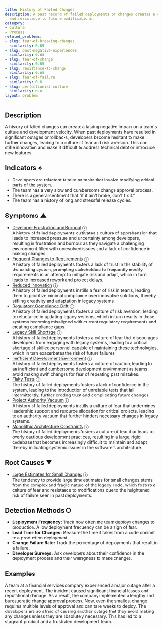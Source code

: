 ```yaml
---
title: History of Failed Changes
description: A past record of failed deployments or changes creates a culture of fear
  and resistance to future modifications.
category:
- Culture
- Process
related_problems:
- slug: fear-of-breaking-changes
  similarity: 0.65
- slug: past-negative-experiences
  similarity: 0.65
- slug: fear-of-change
  similarity: 0.65
- slug: resistance-to-change
  similarity: 0.65
- slug: fear-of-failure
  similarity: 0.6
- slug: perfectionist-culture
  similarity: 0.6
layout: problem
---
```


## Description
A history of failed changes can create a lasting negative impact on a team's culture and development velocity. When past deployments have resulted in significant outages or rollbacks, developers become hesitant to make further changes, leading to a culture of fear and risk aversion. This can stifle innovation and make it difficult to address technical debt or introduce new features.


## Indicators ⟡
- Developers are reluctant to take on tasks that involve modifying critical parts of the system.
- The team has a very slow and cumbersome change approval process.
- There is a general sentiment that "if it ain't broke, don't fix it."
- The team has a history of long and stressful release cycles.


## Symptoms ▲

- [Developer Frustration and Burnout](developer-frustration-and-burnout.md) <span class="info-tooltip" title="Confidence: 0.457, Strength: 0.681">ⓘ</span>
<br/>  A history of failed deployments cultivates a culture of apprehension that leads to increased pressure and uncertainty among developers, resulting in frustration and burnout as they navigate a challenging environment filled with unresolved issues and a lack of confidence in making changes.
- [Frequent Changes to Requirements](frequent-changes-to-requirements.md) <span class="info-tooltip" title="Confidence: 0.453, Strength: 0.670">ⓘ</span>
<br/>  A history of failed deployments fosters a lack of trust in the stability of the existing system, prompting stakeholders to frequently modify requirements in an attempt to mitigate risk and adapt, which in turn leads to increased rework and project delays.
- [Reduced Innovation](reduced-innovation.md) <span class="info-tooltip" title="Confidence: 0.449, Strength: 0.838">ⓘ</span>
<br/>  A history of failed deployments instills a fear of risk in teams, leading them to prioritize minimal compliance over innovative solutions, thereby stifling creativity and adaptation in legacy systems.
- [Regulatory Compliance Drift](regulatory-compliance-drift.md) <span class="info-tooltip" title="Confidence: 0.432, Strength: 0.714">ⓘ</span>
<br/>  A history of failed deployments fosters a culture of risk aversion, leading to reluctance in updating legacy systems, which in turn results in those systems becoming misaligned with current regulatory requirements and creating compliance gaps.
- [Legacy Skill Shortage](legacy-skill-shortage.md) <span class="info-tooltip" title="Confidence: 0.422, Strength: 0.665">ⓘ</span>
<br/>  A history of failed deployments fosters a culture of fear that discourages developers from engaging with legacy systems, leading to a critical shortage of skilled personnel capable of maintaining these technologies, which in turn exacerbates the risk of future failures.
- [Inefficient Development Environment](inefficient-development-environment.md) <span class="info-tooltip" title="Confidence: 0.418, Strength: 0.698">ⓘ</span>
<br/>  A history of failed deployments fosters a culture of caution, leading to an inefficient and cumbersome development environment as teams avoid making swift changes for fear of repeating past mistakes.
- [Flaky Tests](flaky-tests.md) <span class="info-tooltip" title="Confidence: 0.389, Strength: 0.695">ⓘ</span>
<br/>  The history of failed deployments fosters a lack of confidence in the system, leading to the introduction of unreliable tests that fail intermittently, further eroding trust and complicating future changes.
- [Project Authority Vacuum](project-authority-vacuum.md) <span class="info-tooltip" title="Confidence: 0.340, Strength: 0.686">ⓘ</span>
<br/>  A history of failed deployments instills a culture of fear that undermines leadership support and resource allocation for critical projects, leading to an authority vacuum that further hinders necessary changes in legacy systems.
- [Monolithic Architecture Constraints](monolithic-architecture-constraints.md) <span class="info-tooltip" title="Confidence: 0.329, Strength: 0.690">ⓘ</span>
<br/>  The history of failed deployments fosters a culture of fear that leads to overly cautious development practices, resulting in a large, rigid codebase that becomes increasingly difficult to maintain and adapt, thereby indicating systemic issues in the software's architecture.

## Root Causes ▼

- [Large Estimates for Small Changes](large-estimates-for-small-changes.md) <span class="info-tooltip" title="Confidence: 0.338, Strength: 0.857">ⓘ</span>
<br/>  The tendency to provide large time estimates for small changes stems from the complex and fragile nature of the legacy code, which fosters a culture of fear and resistance to modifications due to the heightened risk of failure seen in past deployments.

## Detection Methods ○
- **Deployment Frequency:** Track how often the team deploys changes to production. A low deployment frequency can be a sign of fear.
- **Lead Time for Changes:** Measure the time it takes from a code commit to a production deployment.
- **Change Failure Rate:** Track the percentage of deployments that result in a failure.
- **Developer Surveys:** Ask developers about their confidence in the deployment process and their willingness to make changes.


## Examples
A team at a financial services company experienced a major outage after a recent deployment. The incident caused significant financial losses and reputational damage. As a result, the company implemented a lengthy and bureaucratic change approval process. Now, even the smallest change requires multiple levels of approval and can take weeks to deploy. The developers are so afraid of causing another outage that they avoid making any changes unless they are absolutely necessary. This has led to a stagnant product and a frustrated development team.
